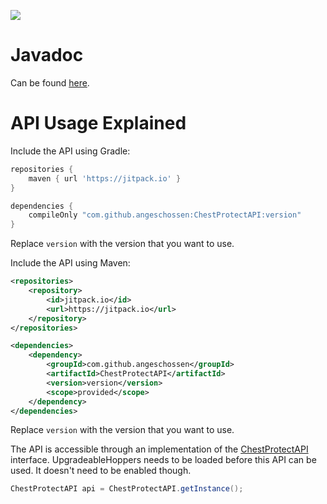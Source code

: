 [![](https://jitpack.io/v/Angeschossen/ChestProtectAPI.svg)](https://jitpack.io/#Angeschossen/ChestProtectAPI)

# Javadoc
Can be found [here](https://jitpack.io/com/github/angeschossen/ChestProtectAPI/latest/javadoc/).

# API Usage Explained
Include the API using Gradle:
```groovy
repositories {
	maven { url 'https://jitpack.io' }
}

dependencies {
    compileOnly "com.github.angeschossen:ChestProtectAPI:version"
}
```
Replace `version` with the version that you want to use.

Include the API using Maven:
```xml
<repositories>
	<repository>
		<id>jitpack.io</id>
		<url>https://jitpack.io</url>
	</repository>
</repositories>

<dependencies>
    <dependency>
        <groupId>com.github.angeschossen</groupId>
        <artifactId>ChestProtectAPI</artifactId>
        <version>version</version>
        <scope>provided</scope>
    </dependency>
</dependencies>
```
Replace `version` with the version that you want to use.

The API is accessible through an implementation of the [ChestProtectAPI](https://javadoc.jitpack.io/com/github/angeschossen/ChestProtectAPI/4.13.10/javadoc/me/angeschossen/chestprotect/api/ChestProtectAPI.html) interface.
UpgradeableHoppers needs to be loaded before this API can be used. It doesn't need to be enabled though.
````java
ChestProtectAPI api = ChestProtectAPI.getInstance();
````

